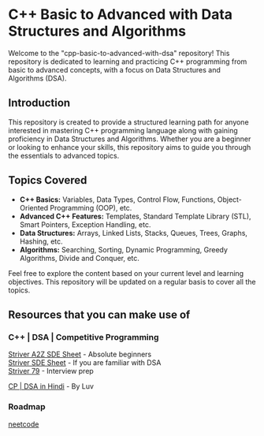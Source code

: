 # C++ Basic to Advanced with Data Structures and Algorithms

Welcome to the "cpp-basic-to-advanced-with-dsa" repository! This repository is dedicated to learning and practicing C++ programming from basic to advanced concepts, with a focus on Data Structures and Algorithms (DSA).

## Introduction

This repository is created to provide a structured learning path for anyone interested in mastering C++ programming language along with gaining proficiency in Data Structures and Algorithms. Whether you are a beginner or looking to enhance your skills, this repository aims to guide you through the essentials to advanced topics.

## Topics Covered

- **C++ Basics:** Variables, Data Types, Control Flow, Functions, Object-Oriented Programming (OOP), etc.
- **Advanced C++ Features:** Templates, Standard Template Library (STL), Smart Pointers, Exception Handling, etc.
- **Data Structures:** Arrays, Linked Lists, Stacks, Queues, Trees, Graphs, Hashing, etc.
- **Algorithms:** Searching, Sorting, Dynamic Programming, Greedy Algorithms, Divide and Conquer, etc.

Feel free to explore the content based on your current level and learning objectives.
This repository will be updated on a regular basis to cover all the topics.

## Resources that you can make use of

### C++ | DSA | Competitive Programming
[Striver A2Z SDE Sheet](https://takeuforward.org/strivers-a2z-dsa-course/strivers-a2z-dsa-course-sheet-2/) -  Absolute beginners<br>
[Striver SDE Sheet](https://takeuforward.org/interviews/strivers-sde-sheet-top-coding-interview-problems/) -  If you are familiar with DSA<br>
[Striver 79](https://takeuforward.org/interview-sheets/strivers-79-last-moment-dsa-sheet-ace-interviews/) -  Interview prep<br>

[CP | DSA in Hindi](https://www.youtube.com/playlist?list=PLauivoElc3ggagradg8MfOZreCMmXMmJ-) - By Luv<br>

### Roadmap 
[neetcode](https://neetcode.io/roadmap) 

